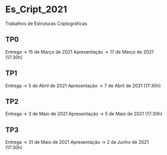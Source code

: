 # Es_Cript_2021
Trabalhos de Estruturas Criptográficas

## TP0
Entrega -> 15 de Março de 2021 
Apresentação -> 17 de Março de 2021 (17:30h)

## TP1
Entrega -> 5 de Abril de 2021 
Apresentação -> 7 de Abril de 2021 (17:30h)


## TP2
Entrega -> 3 de Maio de 2021 
Apresentação -> 5 de Maio de 2021 (17:30h)


## TP3
Entrega -> 31 de Maio de 2021 
Apresentação -> 2 de Junho de 2021 (17:30h)